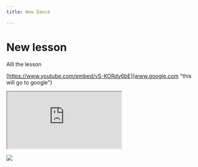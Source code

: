 ```yaml
---
title: Wow Dance

---
```

# New lesson

Alll the lesson

[https://www.youtube.com/embed/vS-KORdy6bE](www.google.com "this will go to google")

<div class='iframe-container'>
<iframe class='iframe' src="https://www.youtube.com/embed/vS-KORdy6bE" allowfullscreen></iframe>
</div>

![](https://benlardie.github.io/Music-Site/images/Paul_Rudd_(cropped).jpg)